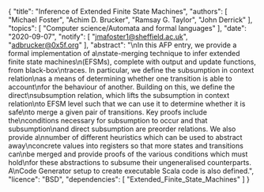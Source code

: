 {
    "title": "Inference of Extended Finite State Machines",
    "authors": [
        "Michael Foster",
        "Achim D. Brucker",
        "Ramsay G. Taylor",
        "John Derrick"
    ],
    "topics": [
        "Computer science/Automata and formal languages"
    ],
    "date": "2020-09-07",
    "notify": [
        "jmafoster1@sheffield.ac.uk",
        "adbrucker@0x5f.org"
    ],
    "abstract": "\nIn this AFP entry, we provide a formal implementation of a\nstate-merging technique to infer extended finite state machines\n(EFSMs), complete with output and update functions, from black-box\ntraces. In particular, we define the subsumption in context relation\nas a means of determining whether one transition is able to account\nfor the behaviour of another. Building on this, we define the direct\nsubsumption relation, which lifts the subsumption in context relation\nto EFSM level such that we can use it to determine whether it is safe\nto merge a given pair of transitions. Key proofs include the\nconditions necessary for subsumption to occur and that subsumption\nand direct subsumption are preorder relations.  We also provide a\nnumber of different heuristics which can be used to abstract away\nconcrete values into registers so that more states and transitions can\nbe merged and provide proofs of the various conditions which must hold\nfor these abstractions to subsume their ungeneralised counterparts. A\nCode Generator setup to create executable Scala code is also defined.",
    "licence": "BSD",
    "dependencies": [
        "Extended_Finite_State_Machines"
    ]
}
